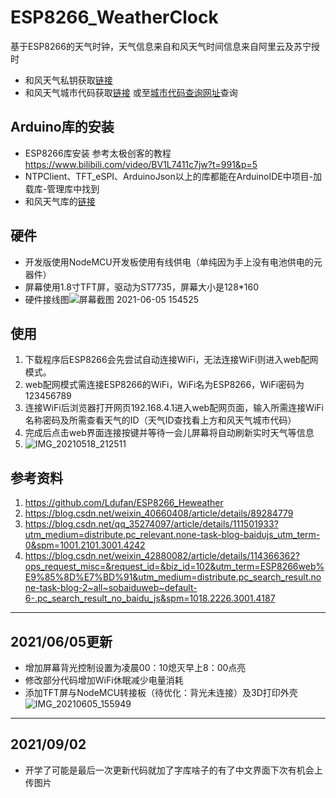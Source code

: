 # ESP8266_WeatherClock

  基于ESP8266的天气时钟，天气信息来自和风天气时间信息来自阿里云及苏宁授时

 - 和风天气私钥获取[链接](https://dev.heweather.com/docs/start/get-api-key)
 - 和风天气城市代码获取[链接](https://github.com/heweather/LocationList) 或至[城市代码查询网址](https://where.qweather.com/index.html)查询

## Arduino库的安装

- ESP8266库安装  参考太极创客的教程 https://www.bilibili.com/video/BV1L7411c7jw?t=991&p=5
- NTPClient、TFT_eSPI、ArduinoJson以上的库都能在ArduinoIDE中项目-加载库-管理库中找到
- 和风天气库的[链接](https://github.com/Ldufan/ESP8266_Heweather)

## 硬件
- 开发版使用NodeMCU开发板使用有线供电（单纯因为手上没有电池供电的元器件）
- 屏幕使用1.8寸TFT屏，驱动为ST7735，屏幕大小是128*160
- 硬件接线图![屏幕截图 2021-06-05 154525](https://user-images.githubusercontent.com/62695662/120884343-46d66280-c615-11eb-8fc6-8e34a5da1bfc.jpg)

## 使用

1. 下载程序后ESP8266会先尝试自动连接WiFi，无法连接WiFi则进入web配网模式。
2. web配网模式需连接ESP8266的WiFi，WiFi名为ESP8266，WiFi密码为123456789
3. 连接WiFi后浏览器打开网页192.168.4.1进入web配网页面，输入所需连接WiFi名称密码及所需查看天气的ID（天气ID查找看上方和风天气城市代码）
4. 完成后点击web界面连接按键并等待一会儿屏幕将自动刷新实时天气等信息
5. ![IMG_20210518_212511](https://user-images.githubusercontent.com/62695662/118659722-28542700-b820-11eb-9242-75e5715bf7a4.jpg)

## 参考资料
1. https://github.com/Ldufan/ESP8266_Heweather
2. https://blog.csdn.net/weixin_40660408/article/details/89284779
3. https://blog.csdn.net/qq_35274097/article/details/111501933?utm_medium=distribute.pc_relevant.none-task-blog-baidujs_utm_term-0&spm=1001.2101.3001.4242
4. https://blog.csdn.net/weixin_42880082/article/details/114366362?ops_request_misc=&request_id=&biz_id=102&utm_term=ESP8266web%E9%85%8D%E7%BD%91&utm_medium=distribute.pc_search_result.none-task-blog-2~all~sobaiduweb~default-6-.pc_search_result_no_baidu_js&spm=1018.2226.3001.4187

---

## 2021/06/05更新

- 增加屏幕背光控制设置为凌晨00：10熄灭早上8：00点亮
- 修改部分代码增加WiFi休眠减少电量消耗
- 添加TFT屏与NodeMCU转接板（待优化：背光未连接）及3D打印外壳![IMG_20210605_155949](https://user-images.githubusercontent.com/62695662/120884698-37581900-c617-11eb-8786-b968ff7becf2.jpg)

---
## 2021/09/02
- 开学了可能是最后一次更新代码就加了字库啥子的有了中文界面下次有机会上传图片
